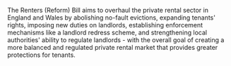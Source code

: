 The Renters (Reform) Bill aims to overhaul the private rental sector in England and Wales by abolishing no-fault evictions, expanding tenants' rights, imposing new duties on landlords, establishing enforcement mechanisms like a landlord redress scheme, and strengthening local authorities' ability to regulate landlords - with the overall goal of creating a more balanced and regulated private rental market that provides greater protections for tenants.

